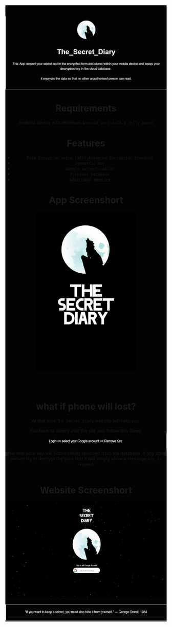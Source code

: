 <div style="background-color:rgba(0, 0, 0, 0.99);text-align:center; vertical-align: middle;   padding-top: 20px;">
<p align="center">
    <img src="Images/intro.JPG" alt=" logo" >
  </a>
</p>

# Requirements

Android device with minimum `Android version(4.3 Jelly Bean)`

# Features
* `Data Encyption using (AES):Advanced Encryption Standard`
* `Symmetric Key`
* `Google Authentication`
* `Firebase Database`
* `Additional Website`

# App Screenshort 

 <img src="Images/appgif.gif" alt=" logo" wiinstadth="500" height="500">

<br><br>
# what if phone will lost?

At that time `The_Secret_Diary` website will help you.
 
You have to simply visit the site and follow this Steps:
<img src="Images/step.JPG"  wiinstadth="100" height="50">
<br>
after that your key will Successfully removed from the database.
if any other person try to decrypt the your text it will simply show a message `Key is removed`.
<br><br>

# Website Screenshort

 <img src="Images/web3.gif"  wiinstadth="500" height="300">
<br><br>



 <img src="Images/qoute.JPG"  wiinstadth="500" height="50">

